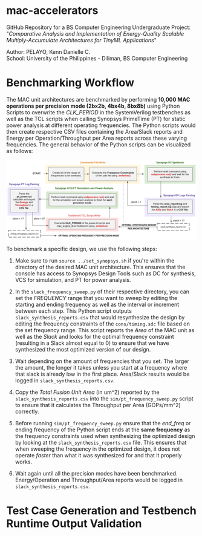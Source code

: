# mac-accelerators
GitHub Repository for a BS Computer Engineering Undergraduate Project:\
"_Comparative Analysis and Implementation of Energy-Quality Scalable Multiply-Accumulate Architectures for TinyML Applications_" 

Author: PELAYO, Kenn Danielle C.\
School: University of the Philippines - Diliman, BS Computer Engineering

# Benchmarking Workflow

The MAC unit architectures are benchmarked by performing **10,000 MAC operations per precision mode (2bx2b, 4bx4b, 8bx8b)** using Python Scripts to overwrite the _CLK_PERIOD_ in the SystemVerilog testbenches as well as the TCL scripts when calling Synopsys PrimeTime (PT) for static power analysis at different operating frequencies. The Python scripts would then create respective CSV files containing the Area/Slack reports and Energy per Operation/Throughput per Area reports across these varying frequencies. The general behavior of the Python scripts can be visualized as follows:

![Benchmarking Workflow](https://github.com/kenn1028/mac-accelerators/blob/main/.images/1_benchmarking_flow.png?raw=true)

To benchmark a specific design, we use the following steps:

1. Make sure to run ``source ../set_synopsys.sh`` if you're within the directory of the desired MAC unit architecture. This ensures that the console has access to Synopsys Design Tools such as DC for synthesis, VCS for simulation, and PT for power analysis.

2. In the ``slack_frequency_sweep.py`` of their respective directory, you can set the _FREQUENCY_ range that you want to sweep by editing the starting and ending frequency as well as the interval or increment between each step. This Python script outputs ``slack_synthesis_reports.csv`` that would resynthesize the design by editing the frequency constraints of the ``cons/timing.sdc`` file based on the set frequency range. This script reports the _Area_ of the MAC unit as well as the _Slack_ and looks for the optimal frequency constraint (resulting in a Slack almost equal to 0) to ensure that we have synthesized the most optimized version of our design.

3. Wait depending on the amount of frequencies that you set. The larger the amount, the longer it takes unless you start at a frequency where that slack is already low in the first place. Area/Slack results would be logged in ``slack_synthesis_reports.csv``.

4. Copy the _Total Fusion Unit Area_ (in um^2) reported by the ``slack_synthesis_reports.csv`` into the ``sim/pt_frequency_sweep.py`` script to ensure that it calculates the Throughput per Area (GOPs/mm^2) correctly.

5. Before running ``sim/pt_frequency_sweep.py`` ensure that the _end_freq_ or ending frequency of the Python script ends at the **same frequency** as the frequency constraints used when synthesizing the optimized design by looking at the ``slack_synthesis_reports.csv`` file. This ensures that when sweeping the frequency in the optimized design, it does not operate _faster_ than what it was synthesized for and that it properly works.

6. Wait again until all the precision modes have been benchmarked. Energy/Operation and Throughput/Area reports would be logged in ``slack_synthesis_reports.csv``.

# Test Case Generation and Testbench Runtime Output Validation
